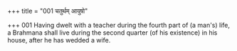 +++
title = "001 चतुर्थम् आयुषो"

+++
001	Having dwelt with a teacher during the fourth part of (a man's) life, a Brahmana shall live during the second quarter (of his existence) in his house, after he has wedded a wife.